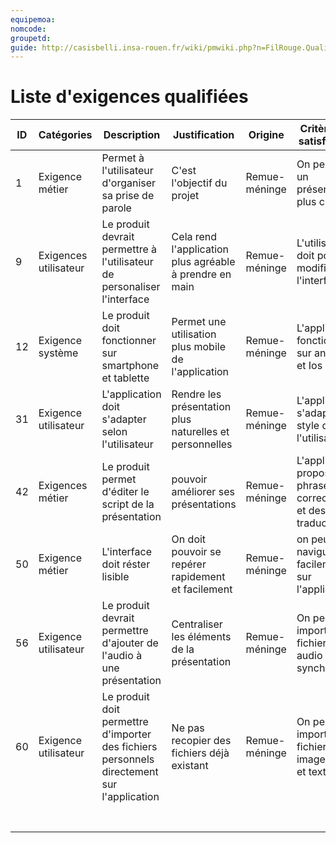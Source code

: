 ```yaml
---
equipemoa: 
nomcode: 
groupetd: 
guide: http://casisbelli.insa-rouen.fr/wiki/pmwiki.php?n=FilRouge.QualifierExigence
---
```

# Liste d'exigences qualifiées

| ID 	| Catégories 	| Description 	| Justification 	| Origine 	| Critères de satisfaction 	| Contentement MOA 	| Mécontentement MOA 	| Exigences Dépendantes 	| Exigences conflictuelles 	|
|----	|------------	|-------------	|---------------	|---------	|--------------------------	|------------------	|--------------------	|-----------------------	|--------------------------	|
|1|Exigence métier|Permet à l'utilisateur d'organiser sa prise de parole|C'est l'objectif du projet|Remue-méninge|On peut faire un présentation plus claire|3|5|||
|9|Exigences utilisateur|Le produit devrait permettre à l'utilisateur de personaliser l'interface|Cela rend l'application plus agréable à prendre en main|Remue-méninge|L'utilisateur doit pouvoir modifier l'interface|4|4|||
|12|Exigence système|Le produit doit fonctionner sur smartphone et tablette|Permet une utilisation plus mobile de l'application|Remue-méninge|L'application fonctionne sur android et Ios|4|4|||
|31|Exigence utilisateur|L'application doit s'adapter selon l'utilisateur|Rendre les présentation plus naturelles et personnelles|Remue-méninge|L'application s'adapte au style de l'utilisateur|3|2|||
|42|Exigences métier|Le produit permet d'éditer le script de la présentation|pouvoir améliorer ses présentations|Remue-méninge|L'application propose des phrases, des corrections et des traductions|3|3|||
|50|Exigence métier|L'interface doit réster lisible|On doit pouvoir se repérer rapidement et facilement|Remue-méninge|on peut naviguer facilement sur l'application|4|4|||
|56|Exigence utilisateur|Le produit devrait permettre d'ajouter de l'audio à une présentation|Centraliser les éléments de la présentation|Remue-méninge|On peut importer des fichiers audio et les synchroniser|3|2|||
|60|Exigence utilisateur|Le produit doit permettre d'importer des fichiers personnels directement sur l'application|Ne pas recopier des fichiers déjà existant|Remue-méninge|On peut importer des fichiers images, pdf et textes|4|5|||
|||||||||||
|||||||||||
|||||||||||
|||||||||||
|||||||||||
|||||||||||
|||||||||||
